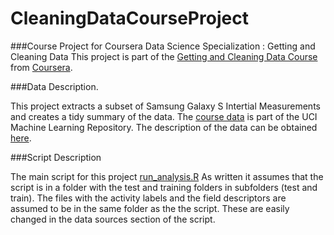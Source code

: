 CleaningDataCourseProject
=========================

###Course Project for Coursera Data Science Specialization : Getting and Cleaning Data
This project is part of the [Getting and Cleaning Data Course](https://www.coursera.org/course/getdata) from [Coursera](www.coursera.org).

###Data Description.

This project extracts a subset of Samsung Galaxy S Intertial Measurements and creates a tidy summary of the data.
The [course data](http://archive.ics.uci.edu/ml/datasets/Human+Activity+Recognition+Using+Smartphones) is part of the UCI Machine Learning Repository. The 
description of the data can be obtained [here](http://archive.ics.uci.edu/ml/datasets/Human+Activity+Recognition+Using+Smartphones).

###Script Description

The main script for this project [run_analysis.R](https://github.com/MattLWhitaker/CleaningDataCourseProject/blob/master/run_analysis.R)
As written it assumes that the script is in a folder with the test and training folders in subfolders (test and train). The files with the
activity labels and the field descriptors are assumed to be in the same folder as the the script. These are easily changed in the data sources
section of the script.


